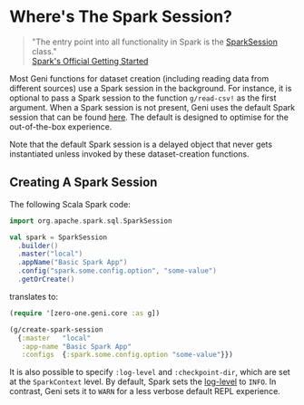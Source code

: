# Where's The Spark Session?

> "The entry point into all functionality in Spark is the [SparkSession](https://spark.apache.org/docs/latest/api/scala/org/apache/spark/sql/SparkSession.html) class."  
[Spark's Official Getting Started](https://spark.apache.org/docs/latest/sql-getting-started.html)

Most Geni functions for dataset creation (including reading data from different sources) use a Spark session in the background. For instance, it is optional to pass a Spark session to the function `g/read-csv!` as the first argument. When a Spark session is not present, Geni uses the default Spark session that can be found [here](../src/clojure/zero_one/geni/defaults.clj). The default is designed to optimise for the out-of-the-box experience.

Note that the default Spark session is a delayed object that never gets instantiated unless invoked by these dataset-creation functions.

## Creating A Spark Session

The following Scala Spark code:

```scala
import org.apache.spark.sql.SparkSession

val spark = SparkSession
  .builder()
  .master("local")
  .appName("Basic Spark App")
  .config("spark.some.config.option", "some-value")
  .getOrCreate()
```

translates to:

```clojure
(require '[zero-one.geni.core :as g])

(g/create-spark-session
  {:master   "local"
   :app-name "Basic Spark App"
   :configs  {:spark.some.config.option "some-value"}})
```

It is also possible to specify `:log-level` and `:checkpoint-dir`, which are set at the `SparkContext` level. By default, Spark sets the [log-level](https://logging.apache.org/log4j/1.2/apidocs/org/apache/log4j/Level.html) to `INFO`. In contrast, Geni sets it to `WARN` for a less verbose default REPL experience.
